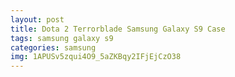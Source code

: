 ```yaml
---
layout: post
title: Dota 2 Terrorblade Samsung Galaxy S9 Case
tags: samsung galaxy s9
categories: samsung
img: 1APUSv5zqui4O9_5aZKBqy2IFjEjCzO38
---
```

